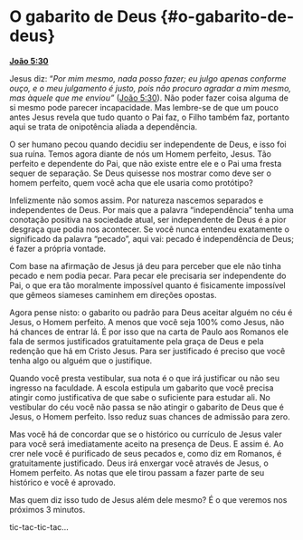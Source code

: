 # O gabarito de Deus {#o-gabarito-de-deus}

[**João 5:30**](http://bibliaonline.com.br/acf/jo/5/30)

Jesus diz: “_Por mim mesmo, nada posso fazer; eu julgo apenas conforme ouço, e o meu julgamento é justo, pois não procuro agradar a mim mesmo, mas àquele que me enviou”_ ([João 5:30](http://bibliaonline.com.br/acf/jo/5/30)). Não poder fazer coisa alguma de si mesmo pode parecer incapacidade. Mas lembre-se de que um pouco antes Jesus revela que tudo quanto o Pai faz, o Filho também faz, portanto aqui se trata de onipotência aliada a dependência.

O ser humano pecou quando decidiu ser independente de Deus, e isso foi sua ruína. Temos agora diante de nós um Homem perfeito, Jesus. Tão perfeito e dependente do Pai, que não existe entre ele e o Pai uma fresta sequer de separação. Se Deus quisesse nos mostrar como deve ser o homem perfeito, quem você acha que ele usaria como protótipo?

Infelizmente não somos assim. Por natureza nascemos separados e independentes de Deus. Por mais que a palavra “independência” tenha uma conotação positiva na sociedade atual, ser independente de Deus é a pior desgraça que podia nos acontecer. Se você nunca entendeu exatamente o significado da palavra “pecado”, aqui vai: pecado é independência de Deus; é fazer a própria vontade.

Com base na afirmação de Jesus já deu para perceber que ele não tinha pecado e nem podia pecar. Para pecar ele precisaria ser independente do Pai, o que era tão moralmente impossível quanto é fisicamente impossível que gêmeos siameses caminhem em direções opostas.

Agora pense nisto: o gabarito ou padrão para Deus aceitar alguém no céu é Jesus, o Homem perfeito. A menos que você seja 100% como Jesus, não há chances de entrar lá. É por isso que na carta de Paulo aos Romanos ele fala de sermos justificados gratuitamente pela graça de Deus e pela redenção que há em Cristo Jesus. Para ser justificado é preciso que você tenha algo ou alguém que o justifique.

Quando você presta vestibular, sua nota é o que irá justificar ou não seu ingresso na faculdade. A escola estipula um gabarito que você precisa atingir como justificativa de que sabe o suficiente para estudar ali. No vestibular do céu você não passa se não atingir o gabarito de Deus que é Jesus, o Homem perfeito. Isso reduz suas chances de admissão para zero.

Mas você há de concordar que se o histórico ou currículo de Jesus valer para você será imediatamente aceito na presença de Deus. E assim é. Ao crer nele você é purificado de seus pecados e, como diz em Romanos, é gratuitamente justificado. Deus irá enxergar você através de Jesus, o Homem perfeito. As notas que ele tirou passam a fazer parte de seu histórico e você é aprovado.

Mas quem diz isso tudo de Jesus além dele mesmo? É o que veremos nos próximos 3 minutos.

tic-tac-tic-tac...